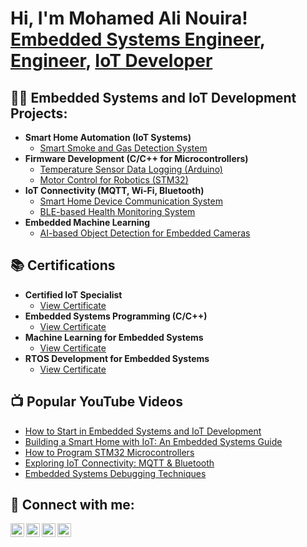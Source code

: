 <h1>Hi, I'm Mohamed Ali Nouira! <br/><a href="https://github.com/yourgithub">Embedded Systems Engineer</a>, <a href="https://www.linkedin.com/in/yourlinkedin/">Engineer</a>, <a href="https://github.com/yourgithub">IoT Developer</a></h1>

<h2>👨‍💻 Embedded Systems and IoT Development Projects:</h2>

- <b>Smart Home Automation (IoT Systems)</b>
  - [Smart Smoke and Gas Detection System](https://github.com/yourgithub/smoke-gas-detection)
- <b>Firmware Development (C/C++ for Microcontrollers)</b>
  - [Temperature Sensor Data Logging (Arduino)](https://github.com/yourgithub/temp-sensor)
  - [Motor Control for Robotics (STM32)](https://github.com/yourgithub/robot-motor-control)
- <b>IoT Connectivity (MQTT, Wi-Fi, Bluetooth)</b>
  - [Smart Home Device Communication System](https://github.com/yourgithub/smart-home-iot)
  - [BLE-based Health Monitoring System](https://github.com/yourgithub/ble-health-monitoring)
- <b>Embedded Machine Learning</b>
  - [AI-based Object Detection for Embedded Cameras](https://github.com/yourgithub/embedded-ai-object-detection)

<h2>📚 Certifications</h2>

- <b>Certified IoT Specialist</b>
  - [View Certificate](https://www.example.com/certificates/iot-specialist)
- <b>Embedded Systems Programming (C/C++)</b>
  - [View Certificate](https://www.example.com/certificates/embedded-systems)
- <b>Machine Learning for Embedded Systems</b>
  - [View Certificate](https://www.example.com/certificates/embedded-ml)
- <b>RTOS Development for Embedded Systems</b>
  - [View Certificate](https://www.example.com/certificates/rtos-development)

<h2>📺 Popular YouTube Videos</h2>

- [How to Start in Embedded Systems and IoT Development](https://www.youtube.com/watch?v=examplevideo1)
- [Building a Smart Home with IoT: An Embedded Systems Guide](https://www.youtube.com/watch?v=examplevideo2)
- [How to Program STM32 Microcontrollers](https://www.youtube.com/watch?v=examplevideo3)
- [Exploring IoT Connectivity: MQTT & Bluetooth](https://www.youtube.com/watch?v=examplevideo4)
- [Embedded Systems Debugging Techniques](https://www.youtube.com/watch?v=examplevideo5)

<h2> 🤳 Connect with me:</h2>

[<img align="left" alt="Mohamed Ali Nouira | YouTube" width="22px" src="https://cdn.jsdelivr.net/npm/simple-icons@v3/icons/youtube.svg" />][youtube]
[<img align="left" alt="Mohamed Ali Nouira | Twitter" width="22px" src="https://cdn.jsdelivr.net/npm/simple-icons@v3/icons/twitter.svg" />][twitter]
[<img align="left" alt="Mohamed Ali Nouira | LinkedIn" width="22px" src="https://cdn.jsdelivr.net/npm/simple-icons@v3/icons/linkedin.svg" />][linkedin]
[<img align="left" alt="Mohamed Ali Nouira | Instagram" width="22px" src="https://cdn.jsdelivr.net/npm/simple-icons@v3/icons/instagram.svg" />][instagram]

[twitter]: https://twitter.com/yourtwitter
[youtube]: https://www.youtube.com/c/youryoutube
[instagram]: https://www.instagram.com/medali_nouira/
[linkedin]: https://linkedin.com/in/yourlinkedin
